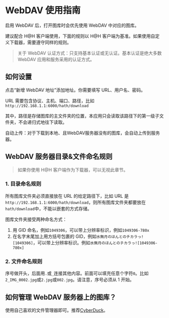 # WebDAV 使用指南

启用 WebDAV 后，打开图库时会优先使用 WebDAV 中对应的图库。

建议配合 H@H 客户端使用，下面的规则以 H@H 客户端为基准。如果使用自定义下载器，需要遵守同样的规则。

> 关于 WebDAV 认证方式：只支持基本认证或无认证。基本认证是绝大多数 WebDAV 应用和服务采用的认证方式。

## 如何设置

点击“新增 WebDAV 地址”添加地址。你需要填写 URL、用户名、密码。

URL 需要包含协议、主机、端口、路径，比如`http://192.168.1.1:6000/hath/download`

其中，路径是存储图库的主文件夹的位置，本应用只会读取该路径下的第一级子文件夹，不会递归式地往下读取。

自动上传：对于下载到本地、且WebDAV服务器没有的图库，会自动上传到服务器。

## WebDAV 服务器目录&文件命名规则

> 如果你使用 H@H 客户端作为下载器，可以无视此章节。

### 1. 目录命名规则

所有图库文件夹必须直接放在 URL 的给定路径下，比如 URL 是`http://192.168.1.1:6000/hath/download`，则所有图库文件夹都要放在`hath/download`中，不能以嵌套的方式存储。

图库文件夹接受两种命名方式：

1. 用 GID 命名，例如`1049306`，可以带上分辨率标识，例如`1049306-780x`
2. 在名字末尾加上用方括号包裹的 GID，例如`水無月のほんとのチカラっ![1049306]`，可以带上分辨率标识。例如`水無月のほんとのチカラっ![1049306-780x]`

### 2. 文件命名规则

序号做开头，后面用`.`或`_`连接其他内容。前面可以填充任意个字符`0`。比如`2_IMG_0002.jpg`或`2.jpg`或`002.jpg`。请注意，序号必须从 1 开始。

## 如何管理 WebDAV 服务器上的图库？

使用自己喜欢的文件管理器即可。推荐[CyberDuck](https://cyberduck.io/)。
